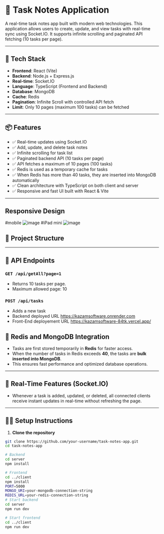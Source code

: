 # 📝 Task Notes Application

A real-time task notes app built with modern web technologies. This application allows users to create, update, and view tasks with real-time sync using Socket.IO. It supports infinite scrolling and paginated API fetching (10 tasks per page).

---

## 🚀 Tech Stack

- **Frontend**: React (Vite)
- **Backend**: Node.js + Express.js
- **Real-time**: Socket.IO
- **Language**: TypeScript (Frontend and Backend)
- **Database**: MongoDB
- **Cache**: Redis
- **Pagination**: Infinite Scroll with controlled API fetch
- **Limit**: Only 10 pages (maximum 100 tasks) can be fetched

---

## 📦 Features

- ✅ Real-time updates using Socket.IO
- ✅ Add, update, and delete task notes
- ✅ Infinite scrolling for task list
- ✅ Paginated backend API (10 tasks per page)
- ✅ API fetches a maximum of 10 pages (100 tasks)
- ✅ Redis is used as a temporary cache for tasks
- ✅ When Redis has more than 40 tasks, they are inserted into MongoDB automatically
- ✅ Clean architecture with TypeScript on both client and server
- ✅ Responsive and fast UI built with React & Vite

---
## Responsive Design
#mobile
![image](https://github.com/user-attachments/assets/83395691-b358-4ee9-8e7a-aae05f299b8d)
#iPad mini
![image](https://github.com/user-attachments/assets/655d2a12-81e8-4c27-ba81-c2ef1c0ceed6)


## 📂 Project Structure
---

## 📡 API Endpoints

### `GET /api/getAll?page=1`

- Returns 10 tasks per page.
- Maximum allowed page: 10

### `POST /api/tasks`

- Adds a new task
- Backend deployed URL https://kazamsoftware.onrender.com
- Front-End deployement URL https://kazamsoftware-84tk.vercel.app/


## 🧠 Redis and MongoDB Integration

- Tasks are first stored temporarily in **Redis** for faster access.
- When the number of tasks in Redis exceeds **40**, the tasks are **bulk inserted into MongoDB**.
- This ensures fast performance and optimized database operations.

---

## 🔁 Real-Time Features (Socket.IO)

- Whenever a task is added, updated, or deleted, all connected clients receive instant updates in real-time without refreshing the page.

---

## 🧑‍💻 Setup Instructions

1. **Clone the repository**

```bash
git clone https://github.com/your-username/task-notes-app.git
cd task-notes-app

# Backend
cd server
npm install

# Frontend
cd ../client
npm install
PORT=5000
MONGO_URI=your-mongodb-connection-string
REDIS_URL=your-redis-connection-string
# Start backend
cd server
npm run dev

# Start frontend
cd ../client
npm run dev

